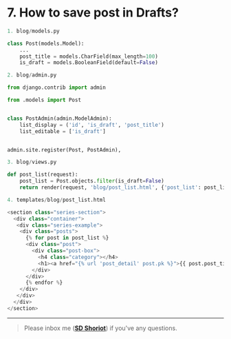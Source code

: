 # 7. How to save post in Drafts?
```python
1. blog/models.py

class Post(models.Model):
	...
	post_title = models.CharField(max_length=100)
	is_draft = models.BooleanField(default=False)
```
```python
2. blog/admin.py

from django.contrib import admin

from .models import Post


class PostAdmin(admin.ModelAdmin):
	list_display = ('id', 'is_draft', 'post_title')
	list_editable = ['is_draft']


admin.site.register(Post, PostAdmin),
```
```python
3. blog/views.py

def post_list(request):
    post_list = Post.objects.filter(is_draft=False)
    return render(request, 'blog/post_list.html', {'post_list': post_list})
```

```python
4. templates/blog/post_list.html

<section class="series-section">
  <div class="container">
   <div class="series-example">
    <div class="posts">
      {% for post in post_list %}
      <div class="post">
        <div class="post-box">
          <h4 class="category"></h4>
          <h1><a href="{% url 'post_detail' post.pk %}">{{ post.post_title }}</a></h1>
        </div>
      </div> 
      {% endfor %}
    </div>
   </div>
  </div>
</section>
```

---

> Please inbox me (**[SD Shoriot](https://www.facebook.com/shoriot)**) if you've any questions.